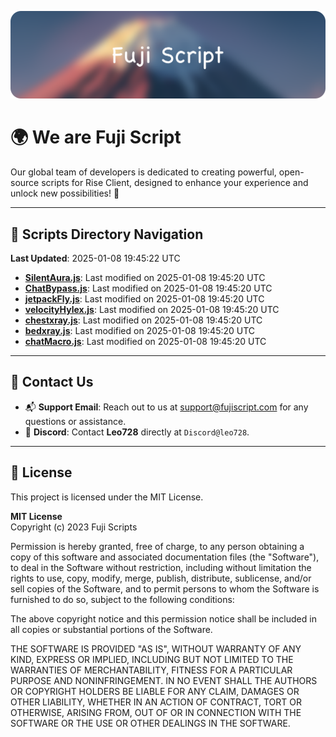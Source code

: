 ![Banner](.github/b.webp)

# 🌍 **We are Fuji Script**

Our global team of developers is dedicated to creating powerful, open-source scripts for Rise Client, designed to enhance your experience and unlock new possibilities! 🌟

---
<!-- SCRIPTS_NAVIGATION_START -->
## 📂 **Scripts Directory Navigation**

**Last Updated**: 2025-01-08 19:45:22 UTC

- **[SilentAura.js](scripts/SilentAura.js)**: Last modified on 2025-01-08 19:45:20 UTC
- **[ChatBypass.js](scripts/ChatBypass.js)**: Last modified on 2025-01-08 19:45:20 UTC
- **[jetpackFly.js](scripts/jetpackFly.js)**: Last modified on 2025-01-08 19:45:20 UTC
- **[velocityHylex.js](scripts/velocityHylex.js)**: Last modified on 2025-01-08 19:45:20 UTC
- **[chestxray.js](scripts/chestxray.js)**: Last modified on 2025-01-08 19:45:20 UTC
- **[bedxray.js](scripts/bedxray.js)**: Last modified on 2025-01-08 19:45:20 UTC
- **[chatMacro.js](scripts/chatMacro.js)**: Last modified on 2025-01-08 19:45:20 UTC

<!-- SCRIPTS_NAVIGATION_END -->

---

## 💬 **Contact Us**  
- 📬 **Support Email**: Reach out to us at [support@fujiscript.com](mailto:support@fujiscript.com) for any questions or assistance.  
- 💬 **Discord**: Contact **Leo728** directly at `Discord@leo728`.

---

## 📜 **License**

This project is licensed under the MIT License.  

**MIT License**  
Copyright (c) 2023 Fuji Scripts  

Permission is hereby granted, free of charge, to any person obtaining a copy of this software and associated documentation files (the "Software"), to deal in the Software without restriction, including without limitation the rights to use, copy, modify, merge, publish, distribute, sublicense, and/or sell copies of the Software, and to permit persons to whom the Software is furnished to do so, subject to the following conditions:  

The above copyright notice and this permission notice shall be included in all copies or substantial portions of the Software.  

THE SOFTWARE IS PROVIDED "AS IS", WITHOUT WARRANTY OF ANY KIND, EXPRESS OR IMPLIED, INCLUDING BUT NOT LIMITED TO THE WARRANTIES OF MERCHANTABILITY, FITNESS FOR A PARTICULAR PURPOSE AND NONINFRINGEMENT. IN NO EVENT SHALL THE AUTHORS OR COPYRIGHT HOLDERS BE LIABLE FOR ANY CLAIM, DAMAGES OR OTHER LIABILITY, WHETHER IN AN ACTION OF CONTRACT, TORT OR OTHERWISE, ARISING FROM, OUT OF OR IN CONNECTION WITH THE SOFTWARE OR THE USE OR OTHER DEALINGS IN THE SOFTWARE.  
